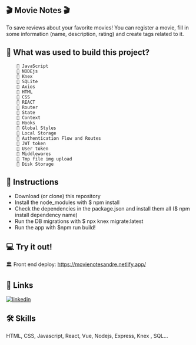 
##  🎬 Movie Notes 🎬 

To save reviews about your favorite movies!  You can register a movie, fill in some information (name, description, rating) and create tags related to it.


## 🚀 What was used to build this project?


        🧠 JavaScript
        🧠 NODEjs
        🧠 Knex
        🧠 SQLite
        🧠 Axios
        🧠 HTML
        🧠 CSS
        🧠 REACT
        🧠 Router
        🧠 State 
        🧠 Context
        🧠 Hooks
        🧠 Global Styles
        🧠 Local Storage
        🧠 Authentication Flow and Routes
        🧠 JWT token
        🧠 User token
        🧠 Middlewares
        🧠 Tmp file img upload
        🧠 Disk Storage


    

## 🔧  Instructions

 - Download (or clone) this repository
 - Install the node_modules with  $ npm install
 - Check the dependencies in the package.json and install them all ($ npm install dependency name)
 - Run the DB migrations with $ npx knex migrate:latest 
 - Run the app with $npm run build!
##  💻 Try it out!

🏛 Front end deploy: https://movienotesandre.netlify.app/


## 🔗 Links
[![linkedin](https://img.shields.io/badge/linkedin-0A66C2?style=for-the-badge&logo=linkedin&logoColor=white)](https://www.linkedin.com/in/andrezomkowski/)


## 🛠 Skills
HTML, CSS, Javascript, React, Vue, Nodejs, Express, Knex , SQL...

